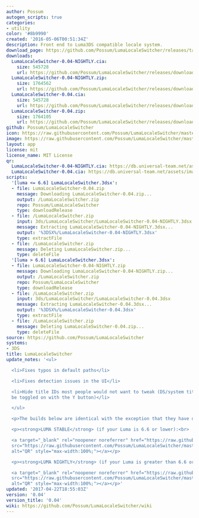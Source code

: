 ```yaml
---
author: Possum
autogen_scripts: true
categories:
- utility
color: '#8b9990'
created: '2016-05-06T00:51:34Z'
description: Front end to Luma3DS compatible locale system.
download_page: https://github.com/Possum/LumaLocaleSwitcher/releases/tag/0.04
downloads:
  LumaLocaleSwitcher-0.04-NIGHTLY.cia:
    size: 545728
    url: https://github.com/Possum/LumaLocaleSwitcher/releases/download/0.04/LumaLocaleSwitcher-0.04-NIGHTLY.cia
  LumaLocaleSwitcher-0.04-NIGHTLY.zip:
    size: 1764562
    url: https://github.com/Possum/LumaLocaleSwitcher/releases/download/0.04/LumaLocaleSwitcher-0.04-NIGHTLY.zip
  LumaLocaleSwitcher-0.04.cia:
    size: 545728
    url: https://github.com/Possum/LumaLocaleSwitcher/releases/download/0.04/LumaLocaleSwitcher-0.04.cia
  LumaLocaleSwitcher-0.04.zip:
    size: 1764105
    url: https://github.com/Possum/LumaLocaleSwitcher/releases/download/0.04/LumaLocaleSwitcher-0.04.zip
github: Possum/LumaLocaleSwitcher
icon: https://raw.githubusercontent.com/Possum/LumaLocaleSwitcher/master/meta/icon.png
image: https://raw.githubusercontent.com/Possum/LumaLocaleSwitcher/master/meta/banner.png
layout: app
license: mit
license_name: MIT License
qr:
  LumaLocaleSwitcher-0.04-NIGHTLY.cia: https://db.universal-team.net/assets/images/qr/lumalocaleswitcher-0.04-nightly.cia.png
  LumaLocaleSwitcher-0.04.cia: https://db.universal-team.net/assets/images/qr/lumalocaleswitcher-0.04.cia.png
scripts:
  '[luma <= 6.6] LumaLocaleSwitcher.3dsx':
  - file: LumaLocaleSwitcher-0.04.zip
    message: Downloading LumaLocaleSwitcher-0.04.zip...
    output: /LumaLocaleSwitcher.zip
    repo: Possum/LumaLocaleSwitcher
    type: downloadRelease
  - file: /LumaLocaleSwitcher.zip
    input: 3ds/LumaLocaleSwitcher/LumaLocaleSwitcher-0.04-NIGHTLY.3dsx
    message: Extracting LumaLocaleSwitcher-0.04-NIGHTLY.3dsx...
    output: '%3DSX%/LumaLocaleSwitcher-0.04-NIGHTLY.3dsx'
    type: extractFile
  - file: /LumaLocaleSwitcher.zip
    message: Deleting LumaLocaleSwitcher.zip...
    type: deleteFile
  '[luma > 6.6] LumaLocaleSwitcher.3dsx':
  - file: LumaLocaleSwitcher-0.04-NIGHTLY.zip
    message: Downloading LumaLocaleSwitcher-0.04-NIGHTLY.zip...
    output: /LumaLocaleSwitcher.zip
    repo: Possum/LumaLocaleSwitcher
    type: downloadRelease
  - file: /LumaLocaleSwitcher.zip
    input: 3ds/LumaLocaleSwitcher/LumaLocaleSwitcher-0.04.3dsx
    message: Extracting LumaLocaleSwitcher-0.04.3dsx...
    output: '%3DSX%/LumaLocaleSwitcher-0.04.3dsx'
    type: extractFile
  - file: /LumaLocaleSwitcher.zip
    message: Deleting LumaLocaleSwitcher-0.04.zip...
    type: deleteFile
source: https://github.com/Possum/LumaLocaleSwitcher
systems:
- 3DS
title: LumaLocaleSwitcher
update_notes: '<ul>

  <li>Fixes typos in default paths</li>

  <li>Fixes detection issues in the UI</li>

  <li>Hide title IDs most people would not want to tweak (DS/system titles; they can
  be toggled on with the Y button)</li>

  </ul>

  <p>The builds below are identical with the exception that they have different defaults.</p>

  <p><strong>LUMA STABLE</strong> (if your Luma is 6.6 or lower):<br>

  <a target="_blank" rel="noopener noreferrer" href="https://raw.githubusercontent.com/Possum/LumaLocaleSwitcher/master/qr/0.04.png"><img
  src="https://raw.githubusercontent.com/Possum/LumaLocaleSwitcher/master/qr/0.04.png"
  alt="QR" style="max-width:100%;"></a></p>

  <p><strong>LUMA NIGHTLY</strong> (if your Luma is greater than 6.6 or Nightly):<br>

  <a target="_blank" rel="noopener noreferrer" href="https://raw.githubusercontent.com/Possum/LumaLocaleSwitcher/master/qr/0.04-NIGHTLY.png"><img
  src="https://raw.githubusercontent.com/Possum/LumaLocaleSwitcher/master/qr/0.04-NIGHTLY.png"
  alt="QR" style="max-width:100%;"></a></p>'
updated: '2017-04-22T18:55:03Z'
version: '0.04'
version_title: '0.04'
wiki: https://github.com/Possum/LumaLocaleSwitcher/wiki
---
```

